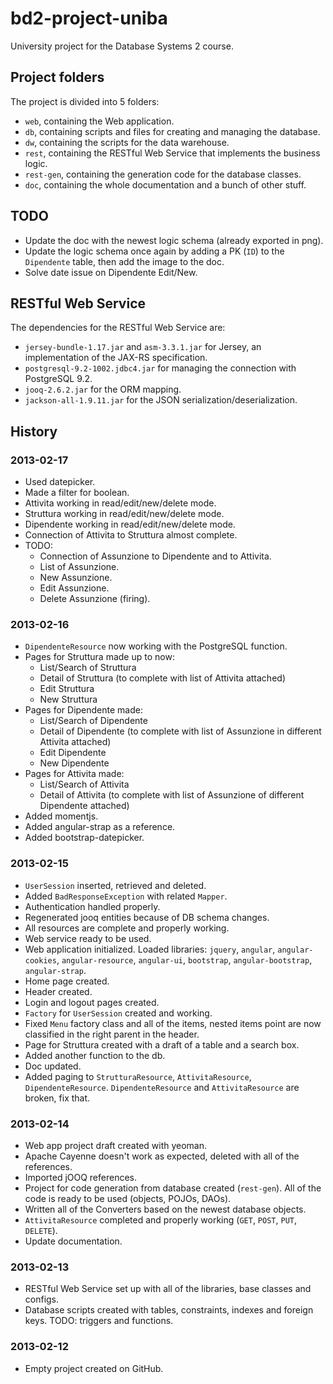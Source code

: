 bd2-project-uniba
=================

University project for the Database Systems 2 course.

## Project folders

The project is divided into 5 folders:

- `web`, containing the Web application.
- `db`, containing scripts and files for creating and managing the database.
- `dw`, containing the scripts for the data warehouse.
- `rest`, containing the RESTful Web Service that implements the business logic.
- `rest-gen`, containing the generation code for the database classes.
- `doc`, containing the whole documentation and a bunch of other stuff.

## TODO

- Update the doc with the newest logic schema (already exported in png).
- Update the logic schema once again by adding a PK (`ID`) to the `Dipendente` table, then add the image to the doc.
- Solve date issue on Dipendente Edit/New.

## RESTful Web Service

The dependencies for the RESTful Web Service are:

- `jersey-bundle-1.17.jar` and `asm-3.3.1.jar` for Jersey, an implementation of the JAX-RS specification.
- `postgresql-9.2-1002.jdbc4.jar` for managing the connection with PostgreSQL 9.2.
- `jooq-2.6.2.jar` for the ORM mapping.
- `jackson-all-1.9.11.jar` for the JSON serialization/deserialization.

## History

### 2013-02-17

- Used datepicker.
- Made a filter for boolean.
- Attivita working in read/edit/new/delete mode.
- Struttura working in read/edit/new/delete mode.
- Dipendente working in read/edit/new/delete mode.
- Connection of Attivita to Struttura almost complete.
- TODO:
	- Connection of Assunzione to Dipendente and to Attivita.
	- List of Assunzione.
	- New Assunzione.
	- Edit Assunzione.
	- Delete Assunzione (firing).

### 2013-02-16

- `DipendenteResource` now working with the PostgreSQL function.
- Pages for Struttura made up to now:
	- List/Search of Struttura
	- Detail of Struttura (to complete with list of Attivita attached)
	- Edit Struttura
	- New Struttura
- Pages for Dipendente made:
	- List/Search of Dipendente
	- Detail of Dipendente (to complete with list of Assunzione in different Attivita attached)
	- Edit Dipendente
	- New Dipendente
- Pages for Attivita made:
	- List/Search of Attivita
	- Detail of Attivita (to complete with list of Assunzione of different Dipendente attached)
- Added momentjs.
- Added angular-strap as a reference.
- Added bootstrap-datepicker.

### 2013-02-15

- `UserSession` inserted, retrieved and deleted.
- Added `BadResponseException` with related `Mapper`.
- Authentication handled properly.
- Regenerated jooq entities because of DB schema changes.
- All resources are complete and properly working.
- Web service ready to be used.
- Web application initialized. Loaded libraries: `jquery`, `angular`, `angular-cookies`, `angular-resource`, `angular-ui`, `bootstrap`, `angular-bootstrap`, `angular-strap`.
- Home page created.
- Header created.
- Login and logout pages created.
- `Factory` for `UserSession` created and working.
- Fixed `Menu` factory class and all of the items, nested items point are now classified in the right parent in the header.
- Page for Struttura created with a draft of a table and a search box.
- Added another function to the db.
- Doc updated.
- Added paging to `StrutturaResource`, `AttivitaResource`, `DipendenteResource`. `DipendenteResource` and `AttivitaResource` are broken, fix that.

### 2013-02-14

- Web app project draft created with yeoman.
- Apache Cayenne doesn't work as expected, deleted with all of the references.
- Imported jOOQ references.
- Project for code generation from database created (`rest-gen`). All of the code is ready to be used (objects, POJOs, DAOs).
- Written all of the Converters based on the newest database objects.
- `AttivitaResource` completed and properly working (`GET`, `POST`, `PUT`, `DELETE`).
- Update documentation.

### 2013-02-13

- RESTful Web Service set up with all of the libraries, base classes and configs.
- Database scripts created with tables, constraints, indexes and foreign keys. TODO: triggers and functions.

### 2013-02-12

- Empty project created on GitHub.